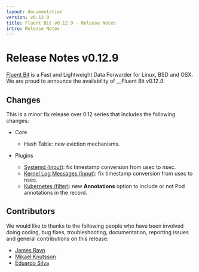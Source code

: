 ```yaml
---
layout: documentation
version: v0.12.9
title: Fluent Bit v0.12.9 - Release Notes
intro: Release Notes
---
```


# Release Notes v0.12.9

[Fluent Bit](http://fluentbit.io) is a Fast and Lightweight Data Forwarder for Linux, BSD and OSX. We are proud to announce the availability of __Fluent Bit v0.12._9_.

## Changes

This is a minor fix release over 0.12 series that includes the following changes:

- Core
  - Hash Table: new eviction mechanisms.

- Plugins
  - [Systemd (input)](http://fluentbit.io/documentation/0.12/input/systemd.html): fix timestamp conversion from usec to nsec.
  - [Kernel Log Messages (input)](http://fluentbit.io/documentation/0.12/input/kmsg.html): fix timestamp conversion from usec to nsec.
  - [Kubernetes (filter)](http://fluentbit.io/documentation/0.12/filter/kubernetes.html): new __Annotations__ option to include or not Pod annotations in the record.

## Contributors

We would like to thanks to the following people who have been involved doing coding, bug fixes, troubleshooting, documentation, reporting issues and general contributions on this release:

- [James Ravn](https://github.com/jsravn)
- [Mikael Knutsson](https://github.com/mikn)
- [Eduardo Silva](https://github.com/edsiper)
